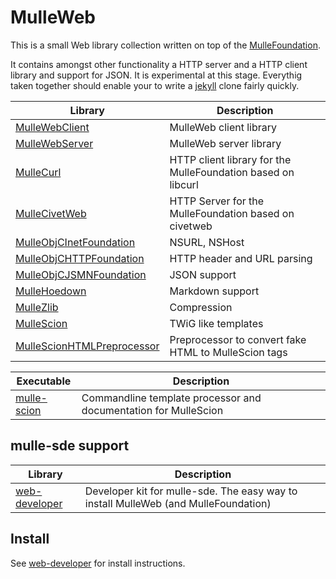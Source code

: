 # MulleWeb

This is a small Web library collection written on top of the [MulleFoundation](//MulleFoundation.github.io).

It contains amongst other functionality a HTTP server and a HTTP client library and support for JSON. It is experimental at
this stage. Everythig taken together should enable your to write a [jekyll](https://jekyllrb.com/) clone fairly quickly.

Library                                                                    | Description 
---------------------------------------------------------------------------|----------------------
[MulleWebClient](//github.com/MulleWeb/MulleWebClient)                     | MulleWeb client library
[MulleWebServer](//github.com/MulleWeb/MulleWebServer)                     | MulleWeb server library
[MulleCurl](//github.com/MulleWeb/MulleCurl)                               | HTTP client library for the MulleFoundation based on libcurl 
[MulleCivetWeb](//github.com/MulleWeb/MulleCivetWeb)                       | HTTP Server for the MulleFoundation based on civetweb  
[MulleObjCInetFoundation](//github.com/MulleWeb/MulleObjCJSMNFoundation)   | NSURL, NSHost
[MulleObjCHTTPFoundation](//github.com/MulleWeb/MulleObjCHTTPFoundation)   | HTTP header and URL parsing
[MulleObjCJSMNFoundation](//github.com/MulleWeb/MulleObjCJSMNFoundation)   | JSON support 
[MulleHoedown](//github.com/MulleWeb/MulleHoedown)                         | Markdown support
[MulleZlib](//github.com/MulleWeb/MulleZlib)                               | Compression
[MulleScion](//github.com/MulleWeb/MulleScion)                             | TWiG like templates
[MulleScionHTMLPreprocessor](//github.com/MulleWeb/MulleScionHTMLPreprocessor) | Preprocessor to convert fake HTML to MulleScion tags

Executable                                                                 | Description 
---------------------------------------------------------------------------|----------------------
[mulle-scion](//github.com/MulleWeb/mulle-scion)                           | Commandline template processor and documentation for MulleScion

## mulle-sde support

Library                                                | Description
-------------------------------------------------------|----------------------
[web-developer](//github.com/MulleWeb/web-developer)   | Developer kit for mulle-sde. The easy way to install MulleWeb (and MulleFoundation)

## Install

See [web-developer](//github.com/MulleWeb/web-developer) for install instructions.

